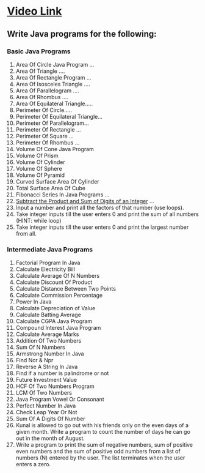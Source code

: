 # [Video Link](https://youtu.be/ldYLYRNaucM)
## Write Java programs for the following: 

### Basic Java Programs
1. Area Of Circle Java Program ...
2. Area Of Triangle ....
3. Area Of Rectangle Program ...
4. Area Of Isosceles Triangle ....
5. Area Of Parallelogram ....
6. Area Of Rhombus ....
7. Area Of Equilateral Triangle.....
8. Perimeter Of Circle.....
9. Perimeter Of Equilateral Triangle...
10. Perimeter Of Parallelogram...
11. Perimeter Of Rectangle ...
12. Perimeter Of Square ...
13. Perimeter Of Rhombus ...
14. Volume Of Cone Java Program
15. Volume Of Prism
16. Volume Of Cylinder
17. Volume Of Sphere
18. Volume Of Pyramid
19. Curved Surface Area Of Cylinder
20. Total Surface Area Of Cube
21. Fibonacci Series In Java Programs ...
22. [Subtract the Product and Sum of Digits of an Integer](https://leetcode.com/problems/subtract-the-product-and-sum-of-digits-of-an-integer/) ...
23. Input a number and print all the factors of that number (use loops).
24. Take integer inputs till the user enters 0 and print the sum of all numbers
(HINT: while loop)
25. Take integer inputs till the user enters 0 and print the largest number from
all.

### Intermediate Java Programs
1. Factorial Program In Java
2. Calculate Electricity Bill
3. Calculate Average Of N Numbers
4. Calculate Discount Of Product
5. Calculate Distance Between Two Points 
6. Calculate Commission Percentage
7. Power In Java
8. Calculate Depreciation of Value
9. Calculate Batting Average
10. Calculate CGPA Java Program
11. Compound Interest Java Program
12. Calculate Average Marks
13. Addition Of Two Numbers
14. Sum Of N Numbers
15. Armstrong Number In Java
16. Find Ncr & Npr
17. Reverse A String In Java
18. Find if a number is palindrome or not 
19. Future Investment Value
20. HCF Of Two Numbers Program
21. LCM Of Two Numbers
22. Java Program Vowel Or Consonant 
23. Perfect Number In Java
24. Check Leap Year Or Not
25. Sum Of A Digits Of Number
26. Kunal is allowed to go out with his friends only on the even days of a given month. Write a program to count the number of days he can go out in the month of August.
27. Write a program to print the sum of negative numbers, sum of positive even numbers and the sum of positive odd numbers from a list of numbers (N) entered by the user. The list terminates when the user enters a zero.
